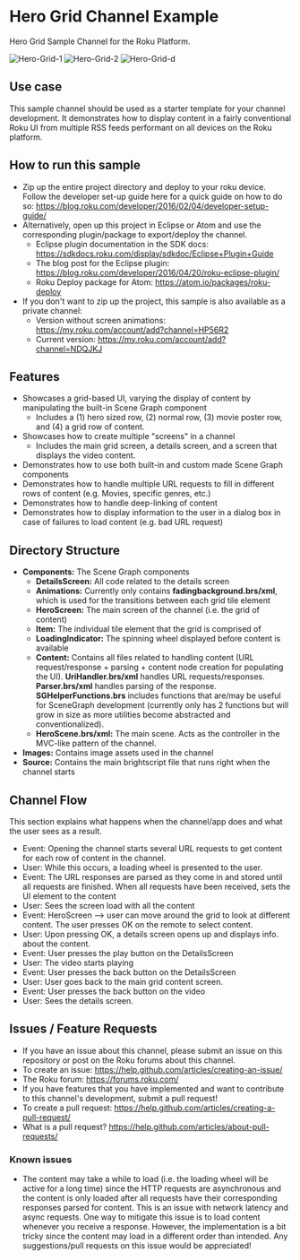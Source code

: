 # Hero Grid Channel Example

Hero Grid Sample Channel for the Roku Platform. 

![Hero-Grid-1](https://raw.githubusercontent.com/rokudev/hero-grid-channel/master/images/HeroGridHome.jpg "HomeScreen-1")
![Hero-Grid-2](https://raw.githubusercontent.com/rokudev/hero-grid-channel/master/images/HeroGridHome2.jpg "HomeScreen-2")
![Hero-Grid-d](https://raw.githubusercontent.com/rokudev/hero-grid-channel/master/images/HeroGridDetails.jpg "HomeScreen-details")

## Use case
This sample channel should be used as a starter template for your channel development. It demonstrates how to display content in a fairly conventional Roku UI from multiple RSS feeds performant on all devices on the Roku platform.   

## How to run this sample
- Zip up the entire project directory and deploy to your roku device. Follow the developer set-up guide here for a quick guide on how to do so: https://blog.roku.com/developer/2016/02/04/developer-setup-guide/
- Alternatively, open up this project in Eclipse or Atom and use the corresponding plugin/package to export/deploy the channel.
  - Eclipse plugin documentation in the SDK docs: https://sdkdocs.roku.com/display/sdkdoc/Eclipse+Plugin+Guide 
  - The blog post for the Eclipse plugin: https://blog.roku.com/developer/2016/04/20/roku-eclipse-plugin/ 
  - Roku Deploy package for Atom: https://atom.io/packages/roku-deploy 
- If you don't want to zip up the project, this sample is also available as a private channel:
  - Version without screen animations: https://my.roku.com/account/add?channel=HP56R2
  - Current version: https://my.roku.com/account/add?channel=NDQJKJ

## Features
- Showcases a grid-based UI, varying the display of content by manipulating the built-in Scene Graph component
  - Includes a (1) hero sized row, (2) normal row, (3) movie poster row, and (4) a grid row of content.
- Showcases how to create multiple "screens" in a channel 
  - Includes the main grid screen, a details screen, and a screen that displays the video content.
- Demonstrates how to use both built-in and custom made Scene Graph components
- Demonstrates how to handle multiple URL requests to fill in different rows of content (e.g. Movies, specific genres, etc.)
- Demonstrates how to handle deep-linking of content
- Demonstrates how to display information to the user in a dialog box in case of failures to load content (e.g. bad URL request)

## Directory Structure
- **Components:** The Scene Graph components
  - **DetailsScreen:** All code related to the details screen
  - **Animations:** Currently only contains **fadingbackground.brs/xml**, which is used for the transitions between each grid tile element
  - **HeroScreen:** The main screen of the channel (i.e. the grid of content)
  - **Item:** The individual tile element that the grid is comprised of
  - **LoadingIndicator:** The spinning wheel displayed before content is available
  - **Content:** Contains all files related to handling content (URL request/response + parsing + content node creation for populating the UI). **UriHandler.brs/xml** handles URL requests/responses. **Parser.brs/xml** handles parsing of the response. **SGHelperFunctions.brs** includes functions that are/may be useful for SceneGraph development (currently only has 2 functions but will grow in size as more utilities become abstracted and conventionalized).  
  - **HeroScene.brs/xml:** The main scene. Acts as the controller in the MVC-like pattern of the channel.
- **Images:** Contains image assets used in the channel
- **Source:** Contains the main brightscript file that runs right when the channel starts

## Channel Flow
This section explains what happens when the channel/app does and what the user sees as a result.
- Event: Opening the channel starts several URL requests to get content for each row of content in the channel.
- User: While this occurs, a loading wheel is presented to the user.
- Event: The URL responses are parsed as they come in and stored until all requests are finished. When all requests have been received, sets the UI element to the content
- User: Sees the screen load with all the content
- Event: HeroScreen --> user can move around the grid to look at different content. The user presses OK on the remote to select content.
- User: Upon pressing OK, a details screen opens up and displays info. about the content.
- Event: User presses the play button on the DetailsScreen
- User: The video starts playing
- Event: User presses the back button on the DetailsScreen
- User: User goes back to the main grid content screen.
- Event: User presses the back button on the video
- User: Sees the details screen.

## Issues / Feature Requests
- If you have an issue about this channel, please submit an issue on this repository or post on the Roku forums about this channel. 
- To create an issue: https://help.github.com/articles/creating-an-issue/ 
- The Roku forum: https://forums.roku.com/
- If you have features that you have implemented and want to contribute to this channel's development, submit a pull request! 
- To create a pull request: https://help.github.com/articles/creating-a-pull-request/
- What is a pull request? https://help.github.com/articles/about-pull-requests/ 

### Known issues
- The content may take a while to load (i.e. the loading wheel will be active for a long time) since the HTTP requests are asynchronous and the content is only loaded after all requests have their corresponding responses parsed for content. This is an issue with network latency and async requests. One way to mitigate this issue is to load content whenever you receive a response. However, the implementation is a bit tricky since the content may load in a different order than intended. Any suggestions/pull requests on this issue would be appreciated! 
